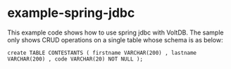 # example-spring-jdbc

This example code shows how to use spring jdbc with VoltDB. The sample only shows CRUD operations on a single table whose schema is as below:

``create TABLE CONTESTANTS (
firstname VARCHAR(200)
, lastname VARCHAR(200)
, code VARCHAR(20) NOT NULL
);``
